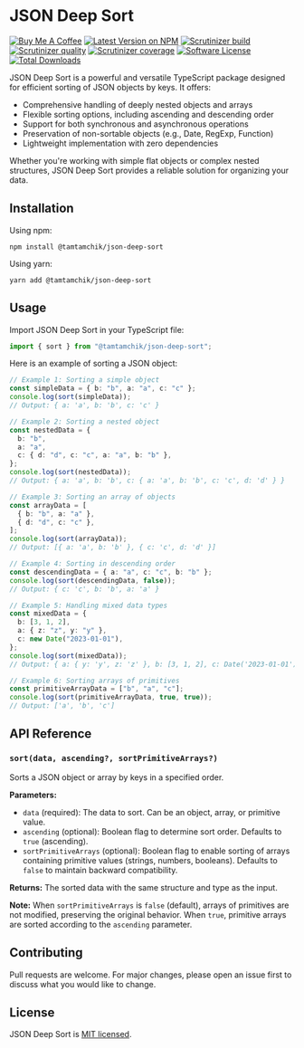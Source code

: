 # JSON Deep Sort

[![Buy Me A Coffee][ico-coffee]][link-coffee]
[![Latest Version on NPM][ico-version]][link-npm]
[![Scrutinizer build][ico-scrutinizer-build]][link-scrutinizer]
[![Scrutinizer quality][ico-scrutinizer-quality]][link-scrutinizer]
[![Scrutinizer coverage][ico-scrutinizer-coverage]][link-scrutinizer]
[![Software License][ico-license]](LICENSE)
[![Total Downloads][ico-downloads]][link-downloads]

JSON Deep Sort is a powerful and versatile TypeScript package designed for efficient sorting of JSON objects by keys. It offers:

- Comprehensive handling of deeply nested objects and arrays
- Flexible sorting options, including ascending and descending order
- Support for both synchronous and asynchronous operations
- Preservation of non-sortable objects (e.g., Date, RegExp, Function)
- Lightweight implementation with zero dependencies

Whether you're working with simple flat objects or complex nested structures, JSON Deep Sort provides a reliable solution for organizing your data.

## Installation

Using npm:

```shell
npm install @tamtamchik/json-deep-sort
```

Using yarn:

```shell
yarn add @tamtamchik/json-deep-sort
```

## Usage

Import JSON Deep Sort in your TypeScript file:

```typescript
import { sort } from "@tamtamchik/json-deep-sort";
```

Here is an example of sorting a JSON object:

```typescript
// Example 1: Sorting a simple object
const simpleData = { b: "b", a: "a", c: "c" };
console.log(sort(simpleData));
// Output: { a: 'a', b: 'b', c: 'c' }

// Example 2: Sorting a nested object
const nestedData = {
  b: "b",
  a: "a",
  c: { d: "d", c: "c", a: "a", b: "b" },
};
console.log(sort(nestedData));
// Output: { a: 'a', b: 'b', c: { a: 'a', b: 'b', c: 'c', d: 'd' } }

// Example 3: Sorting an array of objects
const arrayData = [
  { b: "b", a: "a" },
  { d: "d", c: "c" },
];
console.log(sort(arrayData));
// Output: [{ a: 'a', b: 'b' }, { c: 'c', d: 'd' }]

// Example 4: Sorting in descending order
const descendingData = { a: "a", c: "c", b: "b" };
console.log(sort(descendingData, false));
// Output: { c: 'c', b: 'b', a: 'a' }

// Example 5: Handling mixed data types
const mixedData = {
  b: [3, 1, 2],
  a: { z: "z", y: "y" },
  c: new Date("2023-01-01"),
};
console.log(sort(mixedData));
// Output: { a: { y: 'y', z: 'z' }, b: [3, 1, 2], c: Date('2023-01-01') }

// Example 6: Sorting arrays of primitives
const primitiveArrayData = ["b", "a", "c"];
console.log(sort(primitiveArrayData, true, true));
// Output: ['a', 'b', 'c']
```

## API Reference

### `sort(data, ascending?, sortPrimitiveArrays?)`

Sorts a JSON object or array by keys in a specified order.

**Parameters:**

- `data` (required): The data to sort. Can be an object, array, or primitive value.
- `ascending` (optional): Boolean flag to determine sort order. Defaults to `true` (ascending).
- `sortPrimitiveArrays` (optional): Boolean flag to enable sorting of arrays containing primitive values (strings, numbers, booleans). Defaults to `false` to maintain backward compatibility.

**Returns:** The sorted data with the same structure and type as the input.

**Note:** When `sortPrimitiveArrays` is `false` (default), arrays of primitives are not modified, preserving the original behavior. When `true`, primitive arrays are sorted according to the `ascending` parameter.

## Contributing

Pull requests are welcome. For major changes, please open an issue first to discuss what you would like to change.

## License

JSON Deep Sort is [MIT licensed](./LICENSE).

[ico-coffee]: https://img.shields.io/badge/Buy%20Me%20A-Coffee-%236F4E37.svg?style=flat-square
[ico-version]: https://img.shields.io/npm/v/@tamtamchik/json-deep-sort.svg?style=flat-square
[ico-license]: https://img.shields.io/npm/l/@tamtamchik/json-deep-sort.svg?style=flat-square
[ico-downloads]: https://img.shields.io/npm/dt/@tamtamchik/json-deep-sort.svg?style=flat-square
[ico-scrutinizer-build]: https://img.shields.io/scrutinizer/build/g/tamtamchik/json-deep-sort/main.svg?style=flat-square
[ico-scrutinizer-quality]: https://img.shields.io/scrutinizer/quality/g/tamtamchik/json-deep-sort/main.svg?style=flat-square
[ico-scrutinizer-coverage]: https://img.shields.io/scrutinizer/coverage/g/tamtamchik/json-deep-sort/main.svg?style=flat-square
[link-coffee]: https://www.buymeacoffee.com/tamtamchik
[link-npm]: https://www.npmjs.com/package/@tamtamchik/json-deep-sort
[link-downloads]: https://www.npmjs.com/package/@tamtamchik/json-deep-sort
[link-scrutinizer]: https://scrutinizer-ci.com/g/tamtamchik/json-deep-sort/
